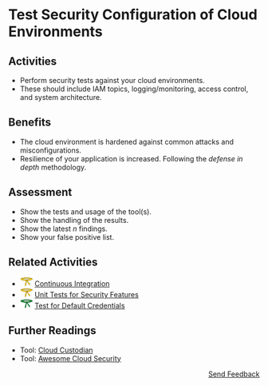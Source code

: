 # Test Security Configuration of Cloud Environments

## Activities

- Perform security tests against your cloud environments.
- These should include IAM topics, logging/monitoring, access control, and system architecture.

## Benefits

- The cloud environment is hardened against common attacks and misconfigurations.
- Resilience of your application is increased. Following the *defense in depth* methodology.

## Assessment

- Show the tests and usage of the tool(s).
- Show the handling of the results.
- Show the latest *n* findings.
- Show your false positive list.

## Related Activities

- [<img src="https://raw.githubusercontent.com/AppSecure-nrw/security-belts/assets/belt-img/02_security-belt-yellow.svg" width="25" />](#) [Continuous Integration](../yellow/continuous-integration.md)
- [<img src="https://raw.githubusercontent.com/AppSecure-nrw/security-belts/assets/belt-img/02_security-belt-yellow.svg" width="25" />](#) [Unit Tests for Security Features](../yellow/unit-tests-for-security-features.md)
- [<img src="https://raw.githubusercontent.com/AppSecure-nrw/security-belts/assets/belt-img/04_security-belt-green.svg" width="25" />](#) [Test for Default Credentials](../green/test-for-default-credentials.md)

## Further Readings

- Tool: [Cloud Custodian](https://github.com/cloud-custodian/cloud-custodian)
- Tool: [Awesome Cloud Security](https://github.com/4ndersonLin/awesome-cloud-security)

<p align="right"><a href="https://www.surveymonkey.de/r/MNWNVRB">Send Feedback</a></p>
